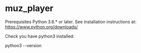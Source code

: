 # muz_player

Prerequisites Python 3.6.* or later. See installation instructions at: https://www.python.org/downloads/

Check you have python3 installed:

python3 --version
